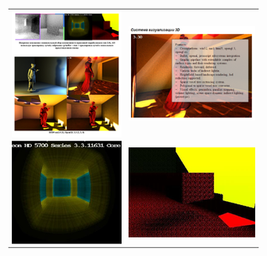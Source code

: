 <table>
  <tr>
    <td>
      <img src="https://github.com/Dm84/engine/blob/master/426573556.png">
    </td>
    <td>
      <img src="https://github.com/Dm84/engine/blob/master/428744336.png">
    </td>
  </tr>
  <tr>
    <td>      
      <img src="https://github.com/Dm84/engine/blob/master/441107975.jpeg">
    </td>
    <td>      
      <img src="https://github.com/Dm84/engine/blob/master/441107991.jpeg">
    </td>
  </tr>
</table>

